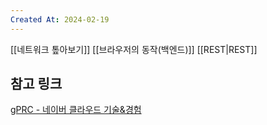 ```yaml
---
Created At: 2024-02-19
---
```

[[네트워크 톺아보기]]
[[브라우저의 동작(백엔드)]]
[[REST|REST]]

## 참고 링크
[gPRC - 네이버 클라우드 기술&경험](https://medium.com/naver-cloud-platform/nbp-%EA%B8%B0%EC%88%A0-%EA%B2%BD%ED%97%98-%EC%8B%9C%EB%8C%80%EC%9D%98-%ED%9D%90%EB%A6%84-grpc-%EA%B9%8A%EA%B2%8C-%ED%8C%8C%EA%B3%A0%EB%93%A4%EA%B8%B0-1-39e97cb3460)